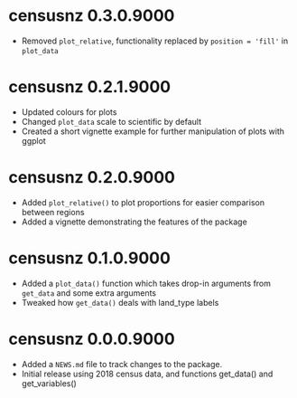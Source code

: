 # censusnz 0.3.0.9000

* Removed `plot_relative`, functionality replaced by `position = 'fill'` in `plot_data`

# censusnz 0.2.1.9000

* Updated colours for plots
* Changed `plot_data` scale to scientific by default
* Created a short vignette example for further manipulation of plots with ggplot

# censusnz 0.2.0.9000

* Added `plot_relative()` to plot proportions for easier comparison between regions
* Added a vignette demonstrating the features of the package

# censusnz 0.1.0.9000

* Added a `plot_data()` function which takes drop-in arguments from `get_data` and some extra arguments
* Tweaked how `get_data()` deals with land_type labels

# censusnz 0.0.0.9000

* Added a `NEWS.md` file to track changes to the package.
* Initial release using 2018 census data, and functions get_data() and get_variables() 
